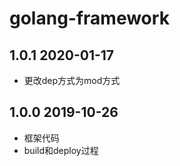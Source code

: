 # golang-framework

## 1.0.1 2020-01-17
- 更改dep方式为mod方式

## 1.0.0 2019-10-26
- 框架代码
- build和deploy过程